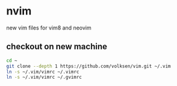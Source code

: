 # nvim
new vim files for vim8 and neovim


## checkout on new machine

```bash
cd ~  
git clone --depth 1 https://github.com/volksen/vim.git ~/.vim   
ln -s ~/.vim/vimrc ~/.vimrc
ln -s ~/.vim/vimrc ~/.gvimrc
```

